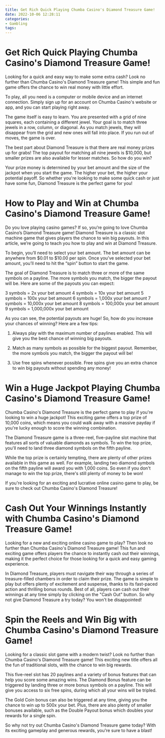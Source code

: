 ```yaml
---
title: Get Rich Quick Playing Chumba Casino's Diamond Treasure Game!
date: 2022-10-06 12:28:11
categories:
- Gambling
tags:
---
```



#  Get Rich Quick Playing Chumba Casino's Diamond Treasure Game!

Looking for a quick and easy way to make some extra cash? Look no further than Chumba Casino's Diamond Treasure game! This simple and fun game offers the chance to win real money with little effort.

To play, all you need is a computer or mobile device and an internet connection. Simply sign up for an account on Chumba Casino's website or app, and you can start playing right away.

The game itself is easy to learn. You are presented with a grid of nine squares, each containing a different jewel. Your goal is to match three jewels in a row, column, or diagonal. As you match jewels, they will disappear from the grid and new ones will fall into place. If you run out of moves, the game is over.

The best part about Diamond Treasure is that there are real money prizes up for grabs! The top payout for matching all nine jewels is $10,000, but smaller prizes are also available for lesser matches. So how do you win?

Your prize money is determined by your bet amount and the size of the jackpot when you start the game. The higher your bet, the higher your potential payoff. So whether you're looking to make some quick cash or just have some fun, Diamond Treasure is the perfect game for you!

#  How to Play and Win at Chumba Casino's Diamond Treasure Game!

Do you love playing casino games? If so, you’re going to love Chumba Casino’s Diamond Treasure game! Diamond Treasure is a classic slot machine game that gives players the chance to win big payouts. In this article, we’re going to teach you how to play and win at Diamond Treasure.

To begin, you’ll need to select your bet amount. The bet amount can be anywhere from $0.01 to $10.00 per spin. Once you’ve selected your bet amount, you’ll need to hit the “spin” button to start the game.

The goal of Diamond Treasure is to match three or more of the same symbols on a payline. The more symbols you match, the bigger the payout will be. Here are some of the payouts you can expect:

3 symbols = 2x your bet amount
 4 symbols = 10x your bet amount
 5 symbols = 100x your bet amount
 6 symbols = 1,000x your bet amount
 7 symbols = 10,000x your bet amount
 8 symbols = 100,000x your bet amount
 9 symbols = 1,000,000x your bet amount

As you can see, the potential payouts are huge! So, how do you increase your chances of winning? Here are a few tips:

1. Always play with the maximum number of paylines enabled. This will give you the best chance of winning big payouts.

2. Match as many symbols as possible for the biggest payout. Remember, the more symbols you match, the bigger the payout will be!


3. Use free spins whenever possible. Free spins give you an extra chance to win big payouts without spending any money!

#  Win a Huge Jackpot Playing Chumba Casino's Diamond Treasure Game!

Chumba Casino's Diamond Treasure is the perfect game to play if you're looking to win a huge jackpot! This exciting game offers a top prize of 10,000 coins, which means you could walk away with a massive payday if you're lucky enough to score the winning combination.

The Diamond Treasure game is a three-reel, five-payline slot machine that features all sorts of valuable diamonds as symbols. To win the top prize, you'll need to land three diamond symbols on the fifth payline.

While the top prize is certainly tempting, there are plenty of other prizes available in this game as well. For example, landing two diamond symbols on the fifth payline will award you with 1,000 coins. So even if you don't manage to win the top prize, there's still plenty of money to be won!

If you're looking for an exciting and lucrative online casino game to play, be sure to check out Chumba Casino's Diamond Treasure!

#  Cash Out Your Winnings Instantly with Chumba Casino's Diamond Treasure Game!

Looking for a new and exciting online casino game to play? Then look no further than Chumba Casino's Diamond Treasure game! This fun and exciting game offers players the chance to instantly cash out their winnings, making it the perfect choice for those looking for a quick and easy gaming experience.

In Diamond Treasure, players must navigate their way through a series of treasure-filled chambers in order to claim their prize. The game is simple to play but offers plenty of excitement and suspense, thanks to its fast-paced action and thrilling bonus rounds. Best of all, players can cash out their winnings at any time simply by clicking on the "Cash Out" button. So why not give Diamond Treasure a try today? You won't be disappointed!

#  Spin the Reels and Win Big with Chumba Casino's Diamond Treasure Game!

Looking for a classic slot game with a modern twist? Look no further than Chumba Casino's Diamond Treasure game! This exciting new title offers all the fun of traditional slots, with the chance to win big rewards.

This five-reel slot has 20 paylines and a variety of bonus features that can help you score some amazing wins. The Diamond Bonus feature can be triggered by landing three or more bonus symbols on a payline. This will give you access to six free spins, during which all your wins will be tripled.

The Gold Coin bonus can also be triggered at any time, giving you the chance to win up to 500x your bet. Plus, there are also plenty of smaller bonuses available, such as the Double Payout bonus which doubles your rewards for a single spin.

So why not try out Chumba Casino's Diamond Treasure game today? With its exciting gameplay and generous rewards, you're sure to have a blast!